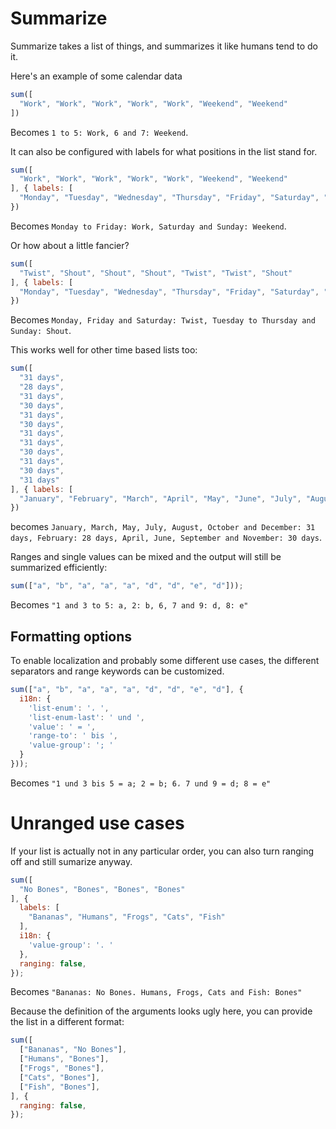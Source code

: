 # Summarize

Summarize takes a list of things, and summarizes it like humans tend to do it.

Here's an example of some calendar data
```js
sum([
  "Work", "Work", "Work", "Work", "Work", "Weekend", "Weekend"
])
```
Becomes `1 to 5: Work, 6 and 7: Weekend`.

It can also be configured with labels for what positions in the list stand for.

```js
sum([
  "Work", "Work", "Work", "Work", "Work", "Weekend", "Weekend"
], { labels: [
  "Monday", "Tuesday", "Wednesday", "Thursday", "Friday", "Saturday", "Sunday"]
})
```
Becomes `Monday to Friday: Work, Saturday and Sunday: Weekend`.

Or how about a little fancier?

```js
sum([
  "Twist", "Shout", "Shout", "Shout", "Twist", "Twist", "Shout"
], { labels: [
  "Monday", "Tuesday", "Wednesday", "Thursday", "Friday", "Saturday", "Sunday"]
})
```
Becomes `Monday, Friday and Saturday: Twist, Tuesday to Thursday and Sunday: Shout`.

This works well for other time based lists too:

```js
sum([
  "31 days",
  "28 days",
  "31 days",
  "30 days",
  "31 days",
  "30 days",
  "31 days",
  "31 days",
  "30 days",
  "31 days",
  "30 days",
  "31 days"
], { labels: [
  "January", "February", "March", "April", "May", "June", "July", "August", "September", "October", "November", "December"]
})
```
becomes `January, March, May, July, August, October and December: 31 days, February: 28 days, April, June, September and November: 30 days`.

Ranges and single values can be mixed and the output will still be summarized efficiently:
```js
sum(["a", "b", "a", "a", "a", "d", "d", "e", "d"]));
```
Becomes `"1 and 3 to 5: a, 2: b, 6, 7 and 9: d, 8: e"`

## Formatting options

To enable localization and probably some different use cases, the different separators and range keywords can be customized.

```js
sum(["a", "b", "a", "a", "a", "d", "d", "e", "d"], {
  i18n: {
    'list-enum': '، ',
    'list-enum-last': ' und ',
    'value': ' = ',
    'range-to': ' bis ',
    'value-group': '; '
  }
}));
```
Becomes `"1 und 3 bis 5 = a; 2 = b; 6، 7 und 9 = d; 8 = e"`

# Unranged use cases

If your list is actually not in any particular order, you can also turn ranging off and still sumarize anyway.

```js
sum([
  "No Bones", "Bones", "Bones", "Bones"
], {
  labels: [
    "Bananas", "Humans", "Frogs", "Cats", "Fish"
  ],
  i18n: {
    'value-group': '. '
  },
  ranging: false,
});
```
Becomes `"Bananas: No Bones. Humans, Frogs, Cats and Fish: Bones"`

Because the definition of the arguments looks ugly here, you can provide the list in a different format:
```js
sum([
  ["Bananas", "No Bones"],
  ["Humans", "Bones"],
  ["Frogs", "Bones"],
  ["Cats", "Bones"],
  ["Fish", "Bones"],
], {
  ranging: false,
});
```
